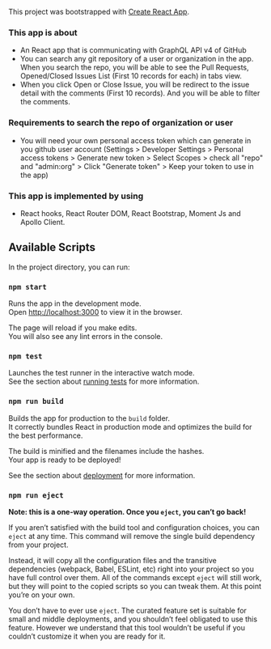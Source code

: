 This project was bootstrapped with [Create React App](https://github.com/facebook/create-react-app).

### This app is about
- An React app that is communicating with GraphQL API v4 of GitHub
- You can search any git repository of a user or organization in the app. When you search the repo, you will be able to see the Pull Requests, Opened/Closed Issues List (First 10 records for each) in tabs view.
- When you click Open or Close Issue, you will be redirect to the issue detail with the comments (First 10 records). And you will be able to filter the comments.

### Requirements to search the repo of organization or user
- You will need your own personal access token which can generate in you github user account (Settings > Developer Settings > Personal access tokens > Generate new token > Select Scopes > check all "repo" and "admin:org" > Click "Generate token" > Keep your token to use in the app)

### This app is implemented by using
- React hooks, React Router DOM, React Bootstrap, Moment Js and Apollo Client.

## Available Scripts

In the project directory, you can run:

### `npm start`

Runs the app in the development mode.<br />
Open [http://localhost:3000](http://localhost:3000) to view it in the browser.

The page will reload if you make edits.<br />
You will also see any lint errors in the console.

### `npm test`

Launches the test runner in the interactive watch mode.<br />
See the section about [running tests](https://facebook.github.io/create-react-app/docs/running-tests) for more information.

### `npm run build`

Builds the app for production to the `build` folder.<br />
It correctly bundles React in production mode and optimizes the build for the best performance.

The build is minified and the filenames include the hashes.<br />
Your app is ready to be deployed!

See the section about [deployment](https://facebook.github.io/create-react-app/docs/deployment) for more information.

### `npm run eject`

**Note: this is a one-way operation. Once you `eject`, you can’t go back!**

If you aren’t satisfied with the build tool and configuration choices, you can `eject` at any time. This command will remove the single build dependency from your project.

Instead, it will copy all the configuration files and the transitive dependencies (webpack, Babel, ESLint, etc) right into your project so you have full control over them. All of the commands except `eject` will still work, but they will point to the copied scripts so you can tweak them. At this point you’re on your own.

You don’t have to ever use `eject`. The curated feature set is suitable for small and middle deployments, and you shouldn’t feel obligated to use this feature. However we understand that this tool wouldn’t be useful if you couldn’t customize it when you are ready for it.
